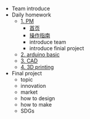 <!-- 侧边栏 docs/_sidebar.md -->

- Team introduce
- Daily homework
  - [1. PM]()
    - [首页](README.md)
    - [操作指南](guide.md)
    - introduce team
    - introduce finial project
  - [2. arduino basic]()
  - [3. CAD]()
  - [4. 3D printing]()
- Final project
  - topic
  - innovation
  - market
  - how to design 
  - how to make
  - SDGs